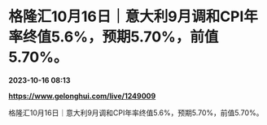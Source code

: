 # 格隆汇10月16日｜意大利9月调和CPI年率终值5.6%，预期5.70%，前值5.70%。

**2023-10-16 08:13**

**https://www.gelonghui.com/live/1249009**

格隆汇10月16日｜意大利9月调和CPI年率终值5.6%，预期5.70%，前值5.70%。